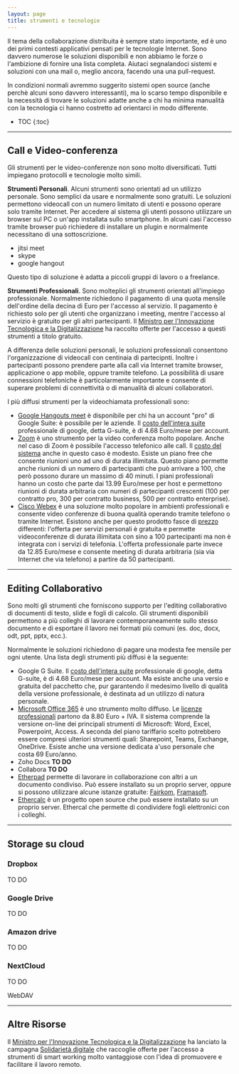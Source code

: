 ```yaml
---
layout: page
title: strumenti e tecnologie
---
```


Il tema della collaborazione distribuita è sempre stato importante, ed è uno dei primi contesti applicativi pensati per le tecnologie Internet. Sono davvero numerose le soluzioni disponibili e non abbiamo le forze o l'ambizione di fornire una lista completa. Aiutaci segnalandoci sistemi e soluzioni con una mail o, meglio ancora, facendo una una pull-request.

In condizioni normali avremmo suggerito sistemi open source (anche perchè alcuni sono davvero interessanti), ma lo scarso tempo disponibile e la necessità di trovare le soluzioni adatte anche a chi ha minima manualità con la tecnologia ci hanno costretto ad orientarci in modo differente. 

- TOC
{:toc}

---

## Call e Video-conferenza

Gli strumenti per le video-conferenze non sono molto diversificati. Tutti impiegano protocolli e tecnologie molto simili. 

**Strumenti Personali**. Alcuni strumenti sono orientati ad un utilizzo personale. Sono semplici da usare e normalmente sono gratuiti. Le soluzioni permettono videocall con un numero limitato di utenti e possono operare solo tramite Internet. Per accedere al sistema gli utenti possono utilizzare un browser sul PC o un'app installata sullo smartphone. In alcuni casi l'accesso tramite browser può richiedere di installare un plugin e normalmente necessitano di una sottoscrizione. 

- jitsi meet
- skype
- google hangout

Questo tipo di soluzione è adatta a piccoli gruppi di lavoro o a freelance. 

**Strumenti Professionali**. Sono molteplici gli strumenti orientati all'impiego professionale. Normalmente richiedono il pagamento di una quota mensile dell'ordine della decina di Euro per l'accesso al servizio. Il pagamento è richiesto solo per gli utenti che organizzano i meeting, mentre l'accesso al servizio è gratuito per gli altri partecipanti. Il [Ministro per l'Innovazione Tecnologica e la Digitalizzazione](https://innovazione.gov.it/coronavirus-la-digitalizzazione-a-supporto-delle-zone-rosse) ha raccolto offerte per l'accesso a questi strumenti a titolo gratuito.

A differenza delle soluzioni personali, le soluzioni professionali consentono l'organizzazione di videocall con centinaia di partecipnti. Inoltre i partecipanti possono prendere parte alla call via Internet tramite browser, applicazione o app mobile, oppure tramite telefono. La possibilità di usare connessioni telefoniche è particolarmente importante e consente di superare problemi di connettività o di manualità di alcuni collaboratori.

I più diffusi strumenti per la videochiamata professionali sono:
- [Google Hangouts meet](https://meet.google.com/_meet) è disponibile per chi ha un account "pro" di Google Suite: è possibile per le aziende. Il [costo dell'intera suite](https://gsuite.google.com/intl/en_ie/pricing.html) professionale di google, detta G-suite, è di 4.68 Euro/mese per account. 
- [Zoom](https://zoom.us) è uno strumento per la video conferenza molto popolare. Anche nel caso di Zoom è possibile l'accesso telefonico alle call. Il [costo del sistema](https://zoom.us/pricing) anche in questo caso è modesto. Esiste un piano free che consente riunioni uno ad uno di durata illimitata. Questo piano permette anche riunioni di un numero di partecipanti che può arrivare a 100, che però possono durare un massimo di 40 minuti. I piani professionali hanno un costo che parte dai 13.99 Euro/mese per host e permettono riunioni di durata arbitraria con numeri di partecipanti crescenti (100 per contratto pro, 300 per contratto business, 500 per contratto enterprise).    
- [Cisco Webex](https://www.webex.com/) è una soluzione molto popolare in ambienti professionali e consente video conferenze di buona qualità operando tramite telefono o tramite Internet. Esistono anche per questo prodotto fasce di [prezzo](https://www.webex.com/pricing/index.html) differenti: l'offerta per servizi personali è gratuita e permette videoconferenze di durata illimitata con sino a 100 partecipanti ma non è integrata con i servizi di telefonia. L'offerta professionale parte invece da 12.85 Euro/mese e consente meeting di durata arbitraria (sia via Internet che via telefono) a partire da 50 partecipanti. 

---

## Editing Collaborativo

Sono molti gli strumenti che forniscono supporto per l'editing collaborativo di documenti di testo, slide e fogli di calcolo. Gli strumenti disponibili permettono a più colleghi di lavorare contemporaneamente sullo stesso documento e di esportare il lavoro nei formati più comuni (es. doc, docx, odt, ppt, pptx, ecc.).

Normalmente le soluzioni richiedono di pagare una modesta fee mensile per ogni utente. Una lista degli strumenti più diffusi è la seguente:

- Google G Suite. Il [costo dell'intera suite](https://gsuite.google.com/intl/en_ie/pricing.html) professionale di google, detta G-suite, è di 4.68 Euro/mese per account. Ma esiste anche una versio e gratuita  del pacchetto che, pur garantendo il medesimo livello di qualità della versione professionale, è destinata ad un utilizzo di natura personale.
- [Microsoft Office 365](https://www.office.com/) è uno strumento molto diffuso. Le [licenze professionali](https://products.office.com/it-it/compare-all-microsoft-office-products?&rtc=1&activetab=tab:primaryr1) partono da 8.80 Euro + IVA. Il sistema comprende la versione on-line dei principali strumenti di Microsoft: Word, Excel, Powerpoint, Access. A seconda del piano tariffario scelto potrebbero essere compresi ulteriori strumenti quali: Sharepoint, Teams, Exchange, OneDrive. Esiste anche una versione dedicata a'uso personale che costa 69 Euro/anno.
- Zoho Docs **TO DO**
- Collabora **TO DO**
- [Etherpad](https://etherpad.org/) permette di lavorare in collaborazione con altri a un documento condiviso. Può essere installato su un proprio server, oppure si possono utilizzare alcune istanze gratuite: [Fairkom](https://board.net0/), [Framasoft](https://framapad.org/it).
- [Ethercalc](https://ethercalc.net/) è un progetto open source che può essere installato su un proprio server. Ethercal che permette di condividere fogli elettronici con i colleghi.

---

## Storage su cloud

### Dropbox
TO DO

### Google Drive
TO DO

### Amazon drive
TO DO

### NextCloud
TO DO

WebDAV 

---

## Altre Risorse

Il [Ministro per l'Innovazione Tecnologica e la Digitalizzazione](https://innovazione.gov.it/coronavirus-la-digitalizzazione-a-supporto-delle-zone-rosse/) ha lanciato la campagna [Solidarietà digitale](https://solidarietadigitale.agid.gov.it/#/) che raccoglie offerte per l'accesso a strumenti di smart working molto vantaggiose con l'idea di promuovere e facilitare il lavoro remoto.
 
